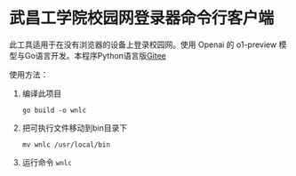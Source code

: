 # 武昌工学院校园网登录器命令行客户端

此工具适用于在没有浏览器的设备上登录校园网。使用 Openai 的 o1-preview 模型与Go语言开发。本程序Python语言版[Gitee](https://gitee.com/Gakusyun/wuit-autologin)

使用方法：

1. 编译此项目
   ```shell
   go build -o wnlc
   ```
2. 把可执行文件移动到bin目录下
   ```shell
   mv wnlc /usr/local/bin
   ```
3. 运行命令 `wnlc`